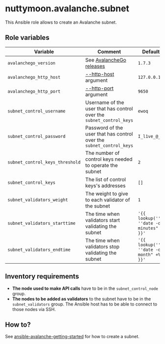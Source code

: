 # nuttymoon.avalanche.subnet

This Ansible role allows to create an Avalanche subnet.

## Role variables

| Variable                        | Comment                                                                                                        | Default value                                           |
| ------------------------------- | -------------------------------------------------------------------------------------------------------------- | ------------------------------------------------------- |
| `avalanchego_version`           | See [AvalancheGo releases](https://github.com/ava-labs/avalanchego/releases)                                   | `1.7.3`                                                 |
| `avalanchego_http_host`         | [--http-host](https://docs.avax.network/build/references/avalanchego-config-flags#--http-host-string) argument | `127.0.0.1`                                             |
| `avalanchego_http_port`         | [--http-port](https://docs.avax.network/build/references/avalanchego-config-flags#--http-port-int) argument    | `9650`                                                  |
| `subnet_control_username`       | Username of the user that has control over the `subnet_control_keys`                                           | `ewoq`                                                  |
| `subnet_control_password`       | Password of the user that has control over the `subnet_control_keys`                                           | `I_l1ve_@_Endor`                                        |
| `subnet_control_keys_threshold` | The number of control keys needed to operate the subnet                                                        | `2`                                                     |
| `subnet_control_keys`           | The list of control keys's addresses                                                                           | `[]`                                                    |
| `subnet_validators_weight`      | The weight to give to each validator of the subnet                                                             | `1`                                                     |
| `subnet_validators_starttime`   | The time when validators start validating the subnet                                                           | `'{{ lookup(''pipe'', ''date -d "5 minutes" +%s'') }}'` |
| `subnet_validators_endtime`     | The time when validators stop validating the subnet                                                            | `'{{ lookup(''pipe'', ''date -d "1 month" +%s'') }}'`   |

## Inventory requirements

- **The node used to make API calls** have to be in the `subnet_control_node` group.
- **The nodes to be added as validators** to the subnet have to be in the `subnet_validators` group. The Ansible host has to be able to connect to those nodes via SSH.

## How to?

See [ansible-avalanche-getting-started](https://github.com/Nuttymoon/ansible-avalanche-getting-started) for how to create a subnet.
